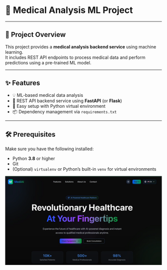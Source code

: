 # 🏥 Medical Analysis ML Project

---

## 📖 Project Overview

This project provides a **medical analysis backend service** using machine learning.  
It includes REST API endpoints to process medical data and perform predictions using a pre-trained ML model.

---

## ✨ Features

- 💡 ML-based medical data analysis  
- 🚀 REST API backend service using **FastAPI** (or **Flask**)  
- 🐍 Easy setup with Python virtual environment  
- 📦 Dependency management via `requirements.txt`  

---

## 🛠️ Prerequisites

Make sure you have the following installed:

- Python **3.8** or higher  
- Git  
- (Optional) `virtualenv` or Python’s built-in `venv` for virtual environments


![Screenshot](images/Screenshot_2025-06-07_004544.png)



